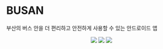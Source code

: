 # BUSAN
부산의 버스 안을 더 편리하고 안전하게 사용할 수 있는 안드로이드 앱
<p align="center">
<img src="https://img.shields.io/badge/Android Studio-3DDC84?style=flat-square&logo=Android Studio&logoColor=white"/>
<img src="https://img.shields.io/badge/html-E34F26?style=for-the-badge&logo=html5&logoColor=white"> 
<img src="https://img.shields.io/badge/Git-F05032?style=flat-square&logo=git&logoColor=white"/>
</p>
